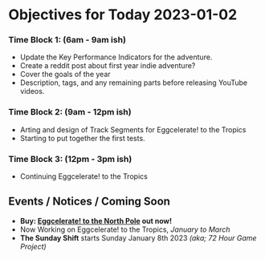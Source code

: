 # Objectives for Today 2023-01-02

### Time Block 1: (6am - 9am ish)
- Update the Key Performance Indicators for the adventure.
- Create a reddit post about first year indie adventure?
- Cover the goals of the year
- Description, tags, and any remaining parts before releasing YouTube videos.

### Time Block 2: (9am - 12pm ish)
- Arting and design of Track Segments for Eggcelerate! to the Tropics
- Starting to put together the first tests.

### Time Block 3: (12pm - 3pm ish)
- Continuing Eggcelerate! to the Tropics

## Events / Notices / Coming Soon

- **Buy: [Eggcelerate! to the North Pole](https://store.steampowered.com/app/2216320/Eggcelerate_to_the_North_Pole/) out now!**
- Now Working on Eggcelerate! to the Tropics, _January to March_
- **The Sunday Shift** starts Sunday January 8th 2023 _(aka; 72 Hour Game Project)_
